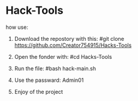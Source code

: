 # Hack-Tools
how use:

1) Download the repostory with this: #git clone https://github.com/Creator754915/Hacks-Tools

2) Open the fonder with: #cd Hacks-Tools

3) Run the file: #bash hack-main.sh

4) Use the passward: Admin01

5) Enjoy of the project
